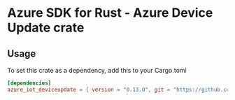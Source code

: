 # Azure SDK for Rust - Azure Device Update crate



## Usage

To set this crate as a dependency, add this to your Cargo.toml

```toml
[dependencies]
azure_iot_deviceupdate = { version = "0.13.0", git = "https://github.com/Azure/azure-sdk-for-rust" }
```
